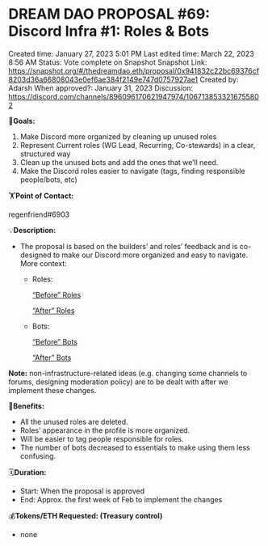 # DREAM DAO PROPOSAL #69: Discord Infra #1: Roles & Bots

Created time: January 27, 2023 5:01 PM
Last edited time: March 22, 2023 8:56 AM
Status: Vote complete on Snapshot
Snapshot Link: https://snapshot.org/#/thedreamdao.eth/proposal/0x941832c22bc69376cf8203d36a66808043e0ef6ae384f2149e747d0757927ae1
Created by: Adarsh
When approved?: January 31, 2023
Discussion: https://discord.com/channels/896096170621947974/1067138533216755802

🎯**Goals:**

1. Make Discord more organized by cleaning up unused roles
2. Represent Current roles (WG Lead, Recurring, Co-stewards) in a clear, structured way
3. Clean up the unused bots and add the ones that we’ll need.
4. Make the Discord roles easier to navigate (tags, finding responsible people/bots, etc) 

🏋️**Point of Contact:**

regenfriend#6903

💡**Description:**

- The proposal is based on the builders’ and roles’ feedback and is co-designed to make our Discord more organized and easy to navigate.
More context:
    - Roles:
        
        [“Before” Roles](DREAM%20DAO%20PROPOSAL%20#69%20Discord%20Infra%20#1%20Roles%20&%20Bo%20d87294ba528d42ec85a60359e8419534/%E2%80%9CBefore%E2%80%9D%20Roles%2033222a52f494438f9018df35a8257294.csv)
        
        [“After” Roles ](DREAM%20DAO%20PROPOSAL%20#69%20Discord%20Infra%20#1%20Roles%20&%20Bo%20d87294ba528d42ec85a60359e8419534/%E2%80%9CAfter%E2%80%9D%20Roles%209bd29b9c1fc04b74b56437d44191d002.csv)
        
    - Bots:
        
        [“Before” Bots ](DREAM%20DAO%20PROPOSAL%20#69%20Discord%20Infra%20#1%20Roles%20&%20Bo%20d87294ba528d42ec85a60359e8419534/%E2%80%9CBefore%E2%80%9D%20Bots%2007bc067a4e5044ba8f65b9712f30b884.csv)
        
        [“After” Bots](DREAM%20DAO%20PROPOSAL%20#69%20Discord%20Infra%20#1%20Roles%20&%20Bo%20d87294ba528d42ec85a60359e8419534/%E2%80%9CAfter%E2%80%9D%20Bots%20113d76bca8b6459b8497f426657d1519.csv)
        

**Note:** non-infrastructure-related ideas (e.g. changing some channels to forums, designing moderation policy) are to be dealt with after we implement these changes.

💚**Benefits:**

- All the unused roles are deleted.
- Roles’ appearance in the profile is more organized.
- Will be easier to tag people responsible for roles.
- The number of bots decreased to essentials to make using them less confusing.

🗓️**Duration:**

- Start: When the proposal is approved
- End: Approx. the first week of Feb to implement the changes

💰**Tokens/ETH Requested: (Treasury control)**

- none
